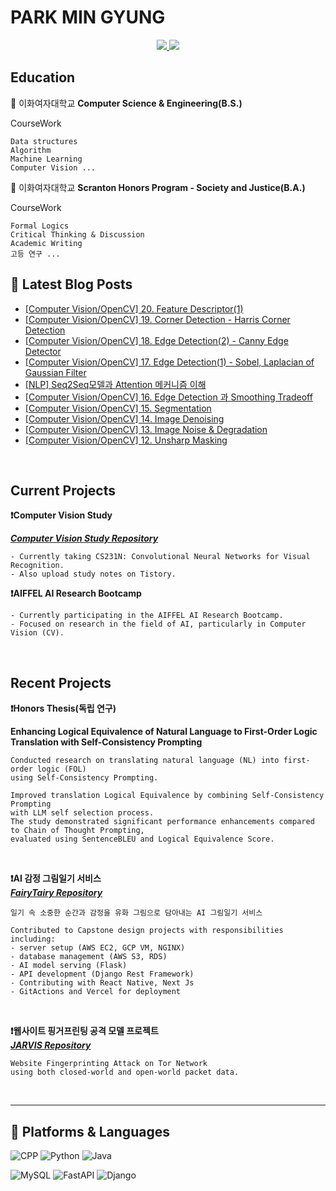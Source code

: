 # PARK MIN GYUNG

<div align=center> 
  <a href="mailto:m11ngyung3@gmail.com">
    <img src="https://img.shields.io/badge/m11ngyung3@gmail.com-EA4335?&logo=Gmail&logoColor=white&link=m11ngyung3@gmail.com"/>
  </a>
  <a href="https://he-kate1130.tistory.com/">
    <img src="https://img.shields.io/badge/KATE.log-000000?&logo=Tistory&logoColor=white"/>
  </a>
</div> 

## Education
🏫 이화여자대학교 **Computer Science & Engineering(B.S.)**  

CourseWork

    Data structures
    Algorithm
    Machine Learning
    Computer Vision ...

🏫 이화여자대학교 **Scranton Honors Program - Society and Justice(B.A.)**  

CourseWork

    Formal Logics
    Critical Thinking & Discussion
    Academic Writing
    고등 연구 ...

## 📕 Latest Blog Posts
<ul><li><a href='https://he-kate1130.tistory.com/150' target='_blank'>[Computer Vision/OpenCV] 20. Feature Descriptor(1)</a></li><li><a href='https://he-kate1130.tistory.com/149' target='_blank'>[Computer Vision/OpenCV] 19. Corner Detection - Harris Corner Detection</a></li><li><a href='https://he-kate1130.tistory.com/148' target='_blank'>[Computer Vision/OpenCV] 18. Edge Detection(2) - Canny Edge Detector</a></li><li><a href='https://he-kate1130.tistory.com/147' target='_blank'>[Computer Vision/OpenCV] 17. Edge Detection(1) - Sobel, Laplacian of Gaussian Filter</a></li><li><a href='https://he-kate1130.tistory.com/146' target='_blank'>[NLP] Seq2Seq모델과 Attention 메커니즘 이해</a></li><li><a href='https://he-kate1130.tistory.com/145' target='_blank'>[Computer Vision/OpenCV] 16. Edge Detection 과 Smoothing Tradeoff</a></li><li><a href='https://he-kate1130.tistory.com/144' target='_blank'>[Computer Vision/OpenCV] 15. Segmentation</a></li><li><a href='https://he-kate1130.tistory.com/143' target='_blank'>[Computer Vision/OpenCV] 14. Image Denoising</a></li><li><a href='https://he-kate1130.tistory.com/142' target='_blank'>[Computer Vision/OpenCV] 13. Image Noise &amp; Degradation</a></li><li><a href='https://he-kate1130.tistory.com/141' target='_blank'>[Computer Vision/OpenCV] 12. Unsharp Masking</a></li></ul>
<br/>

## Current Projects

**❗Computer Vision Study**

***[Computer Vision Study Repository](https://github.com/mingyung-park/CV_Study)***  

    - Currently taking CS231N: Convolutional Neural Networks for Visual Recognition.
    - Also upload study notes on Tistory.


**❗AIFFEL AI Research Bootcamp**

    - Currently participating in the AIFFEL AI Research Bootcamp.
    - Focused on research in the field of AI, particularly in Computer Vision (CV).


<br/>

## Recent Projects

**❗Honors Thesis(독립 연구)**

**Enhancing Logical Equivalence of Natural Language to First-Order Logic Translation with Self-Consistency Prompting**  

    Conducted research on translating natural language (NL) into first-order logic (FOL) 
    using Self-Consistency Prompting. 

    Improved translation Logical Equivalence by combining Self-Consistency Prompting 
    with LLM self selection process. 
    The study demonstrated significant performance enhancements compared to Chain of Thought Prompting, 
    evaluated using SentenceBLEU and Logical Equivalence Score.

<br/>

**❗AI 감정 그림일기 서비스**  
***[FairyTairy Repository](https://github.com/mingyung-park/Fairy-Taiary)***  

    일기 속 소중한 순간과 감정을 유화 그림으로 담아내는 AI 그림일기 서비스
    
    Contributed to Capstone design projects with responsibilities including:
    - server setup (AWS EC2, GCP VM, NGINX)
    - database management (AWS S3, RDS)
    - AI model serving (Flask)
    - API development (Django Rest Framework)
    - Contributing with React Native, Next Js
    - GitActions and Vercel for deployment

<br/>

**❗웹사이트 핑거프린팅 공격 모델 프로젝트**  
***[JARVIS Repository](https://github.com/ZERO-black/2023-2ML-Team-JARVIS)***  

    Website Fingerprinting Attack on Tor Network 
    using both closed-world and open-world packet data.

<br/>

---

## 💪 Platforms & Languages

![CPP](https://img.shields.io/badge/C++-00599C.svg?&logo=c%2B%2B&logoColor=white)
![Python](https://img.shields.io/badge/Python-3776AB.svg?&logo=Python&logoColor=white)
![Java](https://img.shields.io/badge/Java-007396.svg?&logo=OpenJDK&logoColor=white)

![MySQL](https://img.shields.io/badge/MySQL-4479A1.svg?&logo=MySQL&logoColor=white)
![FastAPI](https://img.shields.io/badge/FastAPI-009688.svg?&logo=FastAPI&logoColor=white)
![Django](https://img.shields.io/badge/Django-092E20.svg?&logo=Django&logoColor=white)

